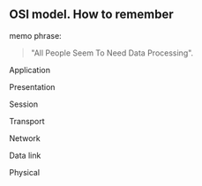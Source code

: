 ## OSI model. How to remember

memo phrase:
>"All People Seem To Need Data Processing".

Application

Presentation

Session

Transport

Network

Data link

Physical
